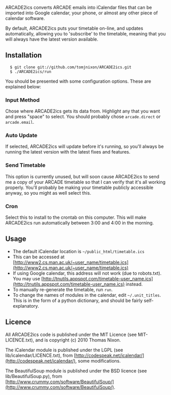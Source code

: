 ARCADE2ics converts ARCADE emails into iCalendar files that can be imported into
Google calendar, your phone, or almost any other piece of calendar software.

By default, ARCADE2ics puts your timetable on-line, and updates automatically,
allowing you to 'subscribe' to the timetable, meaning that you will always
have the latest version available. 

Installation
------------

      $ git clone git://github.com/tomjnixon/ARCADE2ics.git
      $ ./ARCADE2ics/run

You should be presented with some configuration options. These are explained below:

### Input Method ###

Chose where ARCADE2ics gets its data from. Highlight any that you want and press "space" to select. You should probably chose `arcade.direct` or `arcade.email`.

### Auto Update ###

If selected, ARCADE2ics will update before it's running, so you'll always be running the latest version with the latest fixes and features.

### Send Timetable ###

This option is currently unused, but will soon cause ARCADE2ics to send me a copy of your ARCADE timetable so that I can verify that it's all working properly. You'll probably be making your timetable publicly accessible anyway, so you might as well select this.

### Cron ###

Select this to install to the crontab on this computer. This will make ARCADE2ics run automatically between 3:00 and 4:00 in the morning.


Usage
-----
- The default iCalendar location is `~/public_html/timetable.ics`
- This can be accessed at [http://www2.cs.man.ac.uk/~user_name/timetable.ics](http://www2.cs.man.ac.uk/~user_name/timetable.ics)
- If using Google calendar, this address will not work (due to robots.txt).
  You may use [http://tnutils.appspot.com/timetable-user_name.ics](http://tnutils.appspot.com/timetable-user_name.ics) instead.
- To manually re-generate the timetable, run `run`.
- To change the names of modules in the calendar, edit `~/.unit_titles`. This is in the form of a python dictionary, and should be fairly self-explanatory.

Licence
-------
All ARCADE2ics code is published under the MIT Licence (see MIT-LICENCE.txt), and is copyright (c) 2010 Thomas Nixon.

The iCalendar module is published under the LGPL (see lib/icalendar/LICENCE.txt), from [http://codespeak.net/icalendar/](http://codespeak.net/icalendar/), some modifications.

The BeautifulSoup module is published under the BSD licence (see lib/BeautifulSoup.py), from [http://www.crummy.com/software/BeautifulSoup/](http://www.crummy.com/software/BeautifulSoup/).
